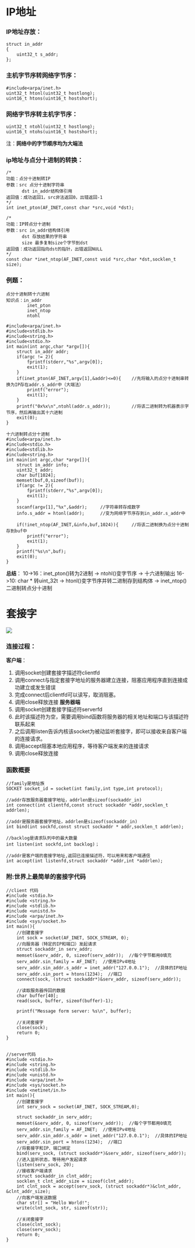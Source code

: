 
# IP地址
### IP地址存放：
```
struct in_addr
{
	uint32_t s_addr;
};
```
### 主机字节序转网络字节序：
```
#include<arpa/inet.h>
uint32_t htonl(uint32_t hostlong);
uint16_t htons(uint16_t hostshort);
```
### 网络字节序转主机字节序：
```
uint32_t ntohl(uint32_t hostlong);
uint16_t ntohs(uint16_t hostshort);
```
注：**网络中的字节顺序均为大端法**
### ip地址与点分十进制的转换：
```
/*
功能：点分十进制转IP
参数：src 点分十进制字符串
      dst in_addr结构体引用
返回值：成功返回1，src非法返回0，出错返回-1
*/
int inet_pton(AF_INET,const char *src,void *dst);	

/*
功能：IP转点分十进制
参数：src in_addr结构体引用
      dst 存放结果的字符串
      size 最多复制size个字节到dst
返回值：成功返回指向dst的指针，出错返回NULL
*/
const char *inet_ntop(AF_INET,const void *src,char *dst,socklen_t size);
```
### 例题：
```
点分十进制转十六进制
知识点：in_addr
		inet_pton
		inet_ntop
		ntohl

#include<arpa/inet.h>
#include<stdlib.h>
#include<string.h>
#include<stdio.h>
int main(int argc,char *argv[]){
	struct in_addr addr;
	if(argc != 2){
		fprintf(stderr,"%s",argv[0]);
		exit(1);
	}
	if(inet_pton(AF_INET,argv[1],&addr)<=0){	//先将输入的点分十进制串转换为IP存在addr.s_addr中（大端法）
		printf("error");
		exit(1);
	}
	printf("0x%x\n",ntohl(addr.s_addr));		//将该二进制转为机器表示字节序，然后再输出其十六进制
	exit(0);
}

十六进制转点分十进制
#include<arpa/inet.h>
#include<stdio.h>
#include<stdlib.h>
#include<string.h>
int main(int argc,char *argv[]){
	struct in_addr info;
	uint32_t addr;
	char buf[1024];
	memset(buf,0,sizeof(buf));
	if(argc != 2){
		fprintf(stderr,"%s",argv[0]);
		exit(1);
	}
	sscanf(argv[1],"%x",&addr);		//字符串转存成数字
	info.s_addr = htonl(addr);		//变为网络字节序存到in_addr.s_addr中

	if(!inet_ntop(AF_INET,&info,buf,1024)){		//将该二进制换为点分十进制存到buf中
		printf("error");
		exit(1);
	}
	printf("%s\n",buf);
	exit(0);
}
```
**总结**：
10->16：inet_pton()转为2进制 -> ntohl()变字节序 -> 十六进制输出
16->10: char * 转uint_32t -> htonl()变字节序并转二进制存到结构体 -> inet_ntop()二进制转点分十进制

# 套接字
![]( https://raw.githubusercontent.com/chenghui-li/blog-photos/master/%E5%A5%97%E6%8E%A5%E5%AD%97/interface.jpg )

### 连接过程：
**客户端**：
1. 调用socket创建套接字描述符clientfd
2. 调用connect与指定套接字地址的服务器建立连接，阻塞应用程序直到连接成功建立或发生错误
3. 完成connect后clientfd可以读写，取消阻塞。
4. 调用close释放连接
**服务器端**
1. 调用socket创建套接字描述符serverfd
2. 此时该描述符为空，需要调用bind函数将服务器的相关地址和端口与该描述符联系起来
3. 之后调用listen告诉内核该socket为被动监听套接字，即可以接收来自客户端的连接请求。
4. 调用accept阻塞本地应用程序，等待客户端发来的连接请求
5. 调用close释放连接

### 函数概要
```
//family是地址族
SOCKET socket_id = socket(int family,int type,int protocol);

//addr存放服务器套接字地址，addrlen是sizeof(sockaddr_in)
int connect(int clientfd,const struct sockaddr *addr,socklen_t addrlen);

//addr是服务器套接字地址，addrlen是sizeof(sockaddr_in)
int bind(int sockfd,const struct sockaddr * addr,socklen_t addrlen);

//backlog是请求队列中的最大数量
int listen(int sockfd,int backlog)；

//addr是客户端的套接字地址,返回已连接描述符，可以用来和客户端通信
int accept(int listenfd,struct sockaddr *addr,int *addrlen);
```

### 附:世界上最简单的套接字代码
```
//client 代码
#include <stdio.h>
#include <string.h>
#include <stdlib.h>
#include <unistd.h>
#include <arpa/inet.h>
#include <sys/socket.h>
int main(){
    //创建套接字
    int sock = socket(AF_INET, SOCK_STREAM, 0);
    //向服务器（特定的IP和端口）发起请求
    struct sockaddr_in serv_addr;
    memset(&serv_addr, 0, sizeof(serv_addr));  //每个字节都用0填充
    serv_addr.sin_family = AF_INET;  //使用IPv4地址
    serv_addr.sin_addr.s_addr = inet_addr("127.0.0.1");  //具体的IP地址
    serv_addr.sin_port = htons(1234);  //端口
    connect(sock, (struct sockaddr*)&serv_addr, sizeof(serv_addr));
   
    //读取服务器传回的数据
    char buffer[40];
    read(sock, buffer, sizeof(buffer)-1);
   
    printf("Message form server: %s\n", buffer);
   
    //关闭套接字
    close(sock);
    return 0;
}


//server代码
#include <stdio.h>
#include <string.h>
#include <stdlib.h>
#include <unistd.h>
#include <arpa/inet.h>
#include <sys/socket.h>
#include <netinet/in.h>
int main(){
    //创建套接字
    int serv_sock = socket(AF_INET, SOCK_STREAM,0);
    
    struct sockaddr_in serv_addr;
    memset(&serv_addr, 0, sizeof(serv_addr));  //每个字节都用0填充
    serv_addr.sin_family = AF_INET;  //使用IPv4地址
    serv_addr.sin_addr.s_addr = inet_addr("127.0.0.1");  //具体的IP地址
    serv_addr.sin_port = htons(1234);  //端口
    //将套接字和IP、端口绑定
    bind(serv_sock, (struct sockaddr*)&serv_addr, sizeof(serv_addr));
    //进入监听状态，等待用户发起请求
    listen(serv_sock, 20);
    //接收客户端请求
    struct sockaddr_in clnt_addr;
    socklen_t clnt_addr_size = sizeof(clnt_addr);
    int clnt_sock = accept(serv_sock, (struct sockaddr*)&clnt_addr, &clnt_addr_size);
    //向客户端发送数据
    char str[] = "Hello World!";
    write(clnt_sock, str, sizeof(str));
   
    //关闭套接字
    close(clnt_sock);
    close(serv_sock);
    return 0;
}
```